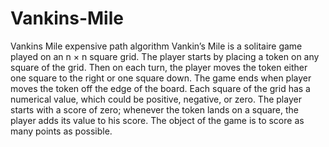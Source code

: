 # Vankins-Mile
Vankins Mile expensive path algorithm
Vankin’s Mile is a solitaire game played on an n × n square grid. The player starts by placing a token on any square of the grid. Then on each turn, the player moves the token either one square to the right or one square down. The game ends when player moves the token off the edge of the board. Each square of the grid has a numerical value, which could be positive, negative, or zero. The player starts with a score of zero; whenever the token lands on a square, the player adds its value to his score. The object of the game is to score as many points as possible.
